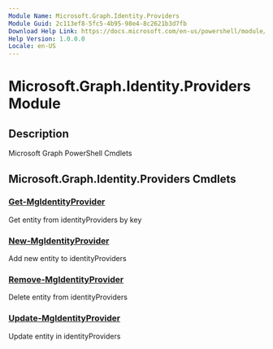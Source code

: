 ```yaml
---
Module Name: Microsoft.Graph.Identity.Providers
Module Guid: 2c113ef8-5fc5-4b95-98e4-8c2621b3d7fb
Download Help Link: https://docs.microsoft.com/en-us/powershell/module/microsoft.graph.identity.providers
Help Version: 1.0.0.0
Locale: en-US
---
```


# Microsoft.Graph.Identity.Providers Module
## Description
Microsoft Graph PowerShell Cmdlets

## Microsoft.Graph.Identity.Providers Cmdlets
### [Get-MgIdentityProvider](Get-MgIdentityProvider.md)
Get entity from identityProviders by key

### [New-MgIdentityProvider](New-MgIdentityProvider.md)
Add new entity to identityProviders

### [Remove-MgIdentityProvider](Remove-MgIdentityProvider.md)
Delete entity from identityProviders

### [Update-MgIdentityProvider](Update-MgIdentityProvider.md)
Update entity in identityProviders

